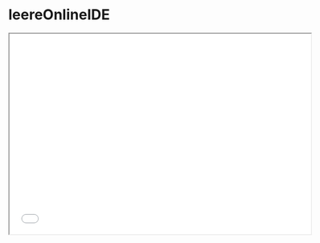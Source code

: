 # leereOnlineIDE

<iframe src="empty_Workspace.html" style="width:600px; height:400px; overflow:hidden"></iframe>
